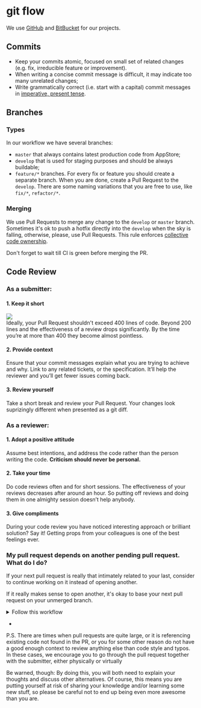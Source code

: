 # git flow

We use [GitHub](https://github.com) and [BitBucket](https://bitbucket.org/product) for our projects.

## Commits

- Keep your commits atomic, focused on small set of related changes (e.g. fix, irreducible feature or improvement).
- When writing a concise commit message is difficult, it may indicate too many unrelated changes;
- Write grammatically correct (i.e. start with a capital) commit messages in [imperative, present tense](https://stackoverflow.com/questions/3580013/should-i-use-past-or-present-tense-in-git-commit-messages).

## Branches

### Types

In our workflow we have several branches:

- `master` that always contains latest production code from AppStore;
- `develop` that is used for staging purposes and should be always buildable;
- `feature/*` branches. For every fix or feature you should create a separate branch. When you are done, create a Pull Request to the `develop`. There are some naming variations that you are free to use, like `fix/*`, `refactor/*`.

### Merging

We use Pull Requests to merge any change to the `develop` or `master` branch. Sometimes it's ok to push a hotfix directly into the `develop` when the sky is falling, otherwise, please, use Pull Requests. This rule enforces [collective code ownership](https://martinfowler.com/bliki/CodeOwnership.html).

Don't forget to wait till CI is green before merging the PR.

## Code Review

### As a submitter:

#### 1. Keep it short
![](https://nyu-cds.github.io/effective-code-reviews/fig/code-review-best-practices-figure-01.gif)  
Ideally, your Pull Request shouldn't exceed 400 lines of code. Beyond 200 lines and the effectiveness of a review drops significantly. By the time you’re at more than 400 they become almost pointless.

#### 2. Provide context
Ensure that your commit messages explain what you are trying to achieve and why. Link to any related tickets, or the specification. It’ll help the reviewer and you’ll get fewer issues coming back.

#### 3. Review yourself
Take a short break and review your Pull Request. Your changes look suprizingly different when presented as a git diff.

### As a reviewer:

#### 1. Adopt a positive attitude
Assume best intentions, and address the code rather than the person writing the code. **Criticism should never be personal.**

#### 2. Take your time
Do code reviews often and for short sessions. The effectiveness of your reviews decreases after around an hour. So putting off reviews and doing them in one almighty session doesn’t help anybody.

#### 3. Give compliments
During your code review you have noticed interesting approach or brilliant solution? Say it! Getting props from your colleagues is one of the best feelings ever.

### My pull request depends on another pending pull request. What do I do?

If your next pull request is really that intimately related to your last, consider to continue working on it instead of opening another.

If it really makes sense to open another, it's okay to base your next pull request on your unmerged branch.
<details>
  <summary>Follow this workflow</summary>

  1. Create `feature/B` branch from `feature/A`.
  2. Work on `feature/B`.
  3. If more commits are added to `feature/A` after branching, rebase `feature/B` onto `feature/A`.
  4. Finish work on `feature/B` and wait till `feature/A` is merged into the `develop`.
  5. After `feature/A` is merged into `develop`, rebase `feature/B` onto `develop`.
  6. Merge `feature/B` into `develop`.

</details>

-

P.S. There are times when pull requests are quite large, or it is referencing existing code not found in the PR, or you for some other reason do not have a good enough context to review anything else than code style and typos. In these cases, we encourage you to go through the pull request together with the submitter, either physically or virtually

Be warned, though: By doing this, you will both need to explain your thoughts and discuss other alternatives. Of course, this means you are putting yourself at risk of sharing your knowledge and/or learning some new stuff, so please be careful not to end up being even more awesome than you are.


